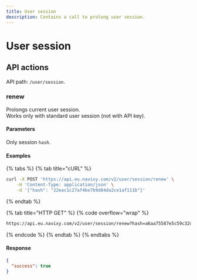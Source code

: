 ```yaml
---
title: User session
description: Contains a call to prolong user session.
---
```


# User session

## API actions

API path: `/user/session`.

### renew

Prolongs current user session.\
Works only with standard user session (not with API key).

#### Parameters

Only session `hash`.

#### Examples

{% tabs %}
{% tab title="cURL" %}
```sh
curl -X POST 'https://api.eu.navixy.com/v2/user/session/renew' \
    -H 'Content-Type: application/json' \
    -d '{"hash": "22eac1c27af4be7b9d04da2ce1af111b"}'
```
{% endtab %}

{% tab title="HTTP GET" %}
{% code overflow="wrap" %}
```sh
https://api.eu.navixy.com/v2/user/session/renew?hash=a6aa75587e5c59c32d347da438505fc3
```
{% endcode %}
{% endtab %}
{% endtabs %}

#### Response

```json
{
  "success": true
}
```
